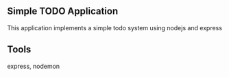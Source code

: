 ## Simple TODO Application

This application implements a simple todo system using nodejs and express

## Tools
express, nodemon